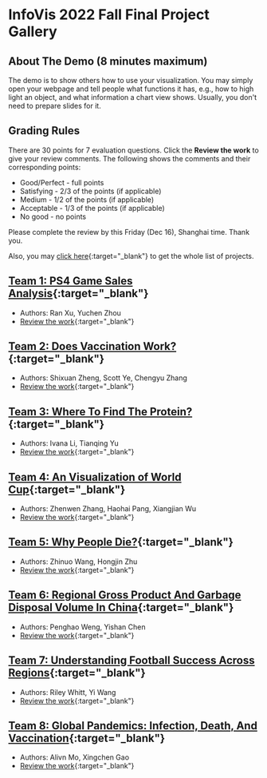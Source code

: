 # InfoVis 2022 Fall Final Project Gallery
## About The Demo (8 minutes maximum)
The demo is to show others how to use your visualization. You may simply open your webpage and tell people what functions it has, e.g., how to high light an object, and what information a chart view shows. Usually, you don't need to prepare slides for it.

## Grading Rules
There are 30 points for 7 evaluation questions. Click the **Review the work** to give your review comments. The following shows the comments and their corresponding points:
- Good/Perfect - full points
- Satisfying - 2/3 of the points (if applicable)
- Medium - 1/2 of the points (if applicable)
- Acceptable - 1/3 of the points (if applicable)
- No good - no points

Please complete the review by this Friday (Dec 16), Shanghai time. Thank you.

Also, you may [click here](){:target="_blank"} to get the whole list of projects. 

## [Team 1: PS4 Game Sales Analysis](./team1/index.html){:target="_blank"} 
- Authors: Ran Xu, Yuchen Zhou
- [Review the work](){:target="_blank"} 

## [Team 2: Does Vaccination Work?](https://zoexiao0516.github.io/InfoViz/Project/dist/index.html){:target="_blank"} 
- Authors: Shixuan Zheng, Scott Ye, Chengyu Zhang 
- [Review the work](){:target="_blank"}

## [Team 3: Where To Find The Protein?](./team3/index.html){:target="_blank"} 
- Authors: Ivana Li, Tianqing Yu 
- [Review the work](){:target="_blank"}

## [Team 4: An Visualization of World Cup](./team4/index.html){:target="_blank"} 
- Authors: Zhenwen Zhang, Haohai Pang, Xiangjian Wu
- [Review the work](){:target="_blank"}

## [Team 5: Why People Die?](./team5/index.html){:target="_blank"} 
- Authors: Zhinuo Wang, Hongjin Zhu 
- [Review the work](){:target="_blank"}

## [Team 6: Regional Gross Product And Garbage Disposal Volume In China](./team6/index.html){:target="_blank"} 
- Authors: Penghao Weng, Yishan Chen
- [Review the work](){:target="_blank"}

## [Team 7: Understanding Football Success Across Regions](./team7/index.html){:target="_blank"} 
- Authors: Riley Whitt, Yi Wang
- [Review the work](){:target="_blank"}

## [Team 8: Global Pandemics: Infection, Death, And Vaccination](./team8/index.html){:target="_blank"} 
- Authors: Alivn Mo, Xingchen Gao
- [Review the work](){:target="_blank"}

